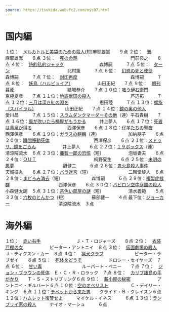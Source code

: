 ```yaml
---
source: https://tsukida.web.fc2.com/mys97.html
---
```

# 国内編

１位：　[メルカトルと美袋のための殺人](https://tsukida.web.fc2.com/JUN.html#anchor16605)(短)麻耶雄嵩　　９点
２位：　[鴉](https://tsukida.web.fc2.com/OCT.html#anchor204915)　　　　　　　　　　　　　　　麻耶雄嵩　　８点
３位：　[死の命題](https://tsukida.web.fc2.com/9805.html)　　　　　　　　　　　　門前典之　　８点
４位：　[詩的私的ジャック](https://tsukida.web.fc2.com/FEB.html)　　　　　　　　森博嗣　　　７点
５位：　[ターン](https://tsukida.web.fc2.com/OCT.html#anchor387353)　　　　　　　　　　　　　北村薫　　　７点
６位：　[幻惑の死と使徒](https://tsukida.web.fc2.com/OCT.html#anchor493279)　　　　　　　　　森博嗣　　　７点
７位：　[封印再度](https://tsukida.web.fc2.com/APR.html#anchor1457005)　　　　　　　　　　　　森博嗣　　　７点
８位：　[妖鳥（ハルピュイア）](https://tsukida.web.fc2.com/APR.html#anchor1457876)　　　　　　山田正紀　　７点
９位：　[朝刊暮死](https://tsukida.web.fc2.com/NOV.html#anchor1060348)　　　　　　　　　　　　結城恭介　　７点
１０位：[嗤う伊右衛門](https://tsukida.web.fc2.com/JUL.html)　　　　　　　　　　京極夏彦　　７点
１１位：[地底獣国の殺人](https://tsukida.web.fc2.com/SEP.html#anchor509104)　　　　　　　　　芦辺拓　　　７点
１２位：[三月は深き紅の淵を](https://tsukida.web.fc2.com/9809.html#anchor574776)　　　　　　　恩田陸　　　７点
１３位：[螺旋（スパイラル）](https://tsukida.web.fc2.com/AUG.html#anchor218757)　　　　　　　山田正紀　　７点
１４位：[鏡の奥の他人](https://tsukida.web.fc2.com/OCT.html)　　　　　　　　　　愛川晶　　　７点
１５位：[スラムダンクマーダーその他](https://tsukida.web.fc2.com/MAR.html)（連）平石貴樹　　７点
１６位：[風が吹いたら桶屋がもうかる](https://tsukida.web.fc2.com/OCT.html#anchor19370)　　　井上夢人　　６点
１７位：[死者は黄泉が得る](https://tsukida.web.fc2.com/JAN.html#yomi)　　　　　　　　西澤保彦　　６点
１８位：[仔羊たちの聖夜](https://tsukida.web.fc2.com/SEP.html#anchor203989)　　　　　　　　　西澤保彦　　６点
１９位：[ガラスの麒麟](https://tsukida.web.fc2.com/SEP.html#anchor505515)（連）　　　　　　　加納朋子　　６点
２０位：[瞬間移動死体](https://tsukida.web.fc2.com/APR.html#anchor1376577)　　　　　　　　　　西澤保彦　　６点
２１位：[メドゥサ、鏡をごらん](https://tsukida.web.fc2.com/MAY.html#anchor127241)　　　　　　井上夢人　　６点
２２位：[１９ボックス](https://tsukida.web.fc2.com/JUL.html#anchor206011)（連）　　　　　　　清涼院流水　６点
２３位：[亜智一郎の恐慌](https://tsukida.web.fc2.com/DEC.html#anchor367242)（短）　　　　　　泡坂妻夫　　６点
２４位：[ＯＵＴ](https://tsukida.web.fc2.com/9801.html#anchor128566)　　　　　　　　　　　　　桐野夏生　　６点
２５位：[未明の悪夢](https://tsukida.web.fc2.com/DEC.html)　　　　　　　　　　　谺健二　　　６点
２６位：[鬼火島殺人事件](https://tsukida.web.fc2.com/JUN.html#anchor100497)　　　　　　　　　天城征丸　　６点
２７位：[バラ迷宮](https://tsukida.web.fc2.com/FEB.html#bara)（短）　　　　　　　　　二階堂黎人　６点
２８位：[まどろみ消去](https://tsukida.web.fc2.com/JUL.html#anchor32707)（短）　　　　　　　森博嗣　　　６点
２９位：[複製症候群](https://tsukida.web.fc2.com/JUL.html#anchor193746)　　　　　　　　　　　西澤保彦　　６点
３０位：[バビロン空中庭園の殺人](https://tsukida.web.fc2.com/APR.html#anchor68983)　　　　　小森健太朗　５点
３１位：[茶色い部屋の謎](https://tsukida.web.fc2.com/APR.html#anchor18393)（短）　　　　　　清水義範　　５点
３２位：[六枚のとんかつ](https://tsukida.web.fc2.com/SEP.html#anchor85630)（短）　　　　　　蘇部健一　　４点
最下位：[ジョーカー](https://tsukida.web.fc2.com/JAN.html#joker)　　　　　　　　　　　清涼院流水　３点
　

# 海外編

１位：　[赤い右手](https://tsukida.web.fc2.com/MAY.html#anchor93082)　　　　　　　　Ｊ・Ｔ・ロジャーズ　　８点
２位：　[衣装戸棚の女](https://tsukida.web.fc2.com/JAN.html)　　　　　　ピーター・アントニイ　８点
３位：　[仮面劇場の殺人](https://tsukida.web.fc2.com/9801.html)　　　　　Ｊ・ディクスン・カー　８点
４位：　[猟犬クラブ](https://tsukida.web.fc2.com/AUG.html#anchor81153)　　　　　　　ピーター・ラブゼイ　　８点
５位：　[死体をどうぞ](https://tsukida.web.fc2.com/JUN.html#anchor227813)　　　　　　ドロシー・セイヤーズ　７点
６位：　[甘い毒](https://tsukida.web.fc2.com/MAY.html#anchor133024)　　　　　　　　　ルーパート・ペニー　　７点
７位：　[ジョン・ブラウンの死体](https://tsukida.web.fc2.com/JUN.html#anchor880467)　Ｅ・Ｃ・Ｒ・ロラック　７点
８位：　[カリブ諸島の手がかり](https://tsukida.web.fc2.com/JUL.html#anchor24666)　　Ｔ・Ｓ・ストリブリング６点
９位：　[薪小屋の秘密](https://tsukida.web.fc2.com/NOV.html#anchor86919)　　　　　　アントニイ・ギルバート６点
１０位：[空のオベリスト](https://tsukida.web.fc2.com/9803.html)　　　　　Ｃ・デイリー・キング　６点
１１位：[チベットから来た男](https://tsukida.web.fc2.com/SEP.html)　　クライド・Ｂ・クレイスン６点
１２位：[ハムレット復讐せよ](https://tsukida.web.fc2.com/AUG.html#anchor1321719)　　　マイケル・イネス　　　６点
１３位：[ランプリイ家の殺人](https://tsukida.web.fc2.com/FEB.html#tmp)　　　ナイオ・マーシュ　　　６点
